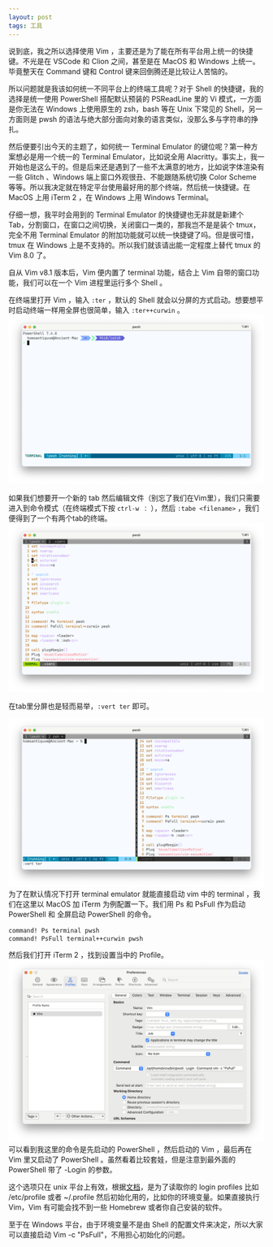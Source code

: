 ```yaml
---
layout: post
tags: 工具
---
```

说到底，我之所以选择使用 Vim ，主要还是为了能在所有平台用上统一的快捷键。不光是在 VSCode 和 Clion 之间，甚至是在 MacOS 和 Windows 上统一。毕竟整天在 Command 键和 Control 键来回倒腾还是比较让人苦恼的。

所以问题就是我该如何统一不同平台上的终端工具呢？对于 Shell 的快捷键，我的选择是统一使用 PowerShell 搭配默认预装的 PSReadLine 里的 Vi 模式，一方面是你无法在 Windows 上使用原生的 zsh，bash 等在 Unix 下常见的 Shell，另一方面则是 pwsh 的语法与绝大部分面向对象的语言类似，没那么多与字符串的挣扎。

然后便要引出今天的主题了，如何统一 Terminal Emulator 的键位呢？第一种方案想必是用一个统一的 Terminal Emulator，比如说全用 Alacritty。事实上，我一开始也是这么干的。但是后来还是遇到了一些不太满意的地方，比如说字体渲染有一些 Glitch 、Windows 端上窗口外观很丑、不能跟随系统切换 Color Scheme 等等。所以我决定就在特定平台使用最好用的那个终端，然后统一快捷键。在 MacOS 上用 iTerm 2 ，在 Windows 上用 Windows Terminal。

仔细一想，我平时会用到的 Terminal Emulator 的快捷键也无非就是新建个 Tab，分割窗口，在窗口之间切换，关闭窗口一类的，那我岂不是是装个 tmux，完全不用 Terminal Emulator 的附加功能就可以统一快捷键了吗。但是很可惜，tmux 在 Windows 上是不支持的。所以我们就该请出能一定程度上替代 tmux 的 Vim 8.0 了。

自从 Vim v8.1 版本后，Vim 便内置了 terminal 功能，结合上 Vim 自带的窗口功能，我们可以在一个 Vim 进程里运行多个 Shell 。

在终端里打开 Vim ，输入 `:ter` ，默认的 Shell 就会以分屏的方式启动。想要想平时启动终端一样用全屏也很简单，输入 `:ter++curwin` 。
![](/assets/images/20231222135803.png)

如果我们想要开一个新的 tab 然后编辑文件（别忘了我们在Vim里），我们只需要进入到命令模式（在终端模式下按 `ctrl-w ：` ），然后 `:tabe <filename>` ，我们便得到了一个有两个tab的终端。
![](/assets/images/20231222135628.png)

在tab里分屏也是轻而易举，`:vert ter` 即可。

![](/assets/images/20231222140540.png)
为了在默认情况下打开 terminal emulator 就能直接启动 vim 中的 terminal ，我们在这里以 MacOS 加 iTerm 为例配置一下。我们用 Ps 和 PsFull 作为启动 PowerShell 和 全屏启动 PowerShell 的命令。

``` vim
command! Ps terminal pwsh
command! PsFull terminal++curwin pwsh
```

然后我们打开 iTerm 2 ，找到设置当中的 Profile。
![](/assets/images/20231222141323.png)
可以看到我这里的命令是先启动的 PowerShell ，然后启动的 Vim ，最后再在 Vim 里又启动了 PowerShell 。虽然看着比较套娃，但是注意到最外面的 PowerShell 带了 -Login 的参数。

这个选项只在 unix 平台上有效，根据[文档](https://learn.microsoft.com/en-us/powershell/module/microsoft.powershell.core/about/about_pwsh?view=powershell-7.4#-login---l)，是为了读取你的 login profiles 比如 /etc/profile 或者 ~/.profile 然后初始化用的，比如你的环境变量。如果直接执行 Vim，Vim 有可能会找不到一些 Homebrew 或者你自己安装的软件。

至于在 Windows 平台，由于环境变量不是由 Shell 的配置文件来决定，所以大家可以直接启动 Vim -c "PsFull"，不用担心初始化的问题。
